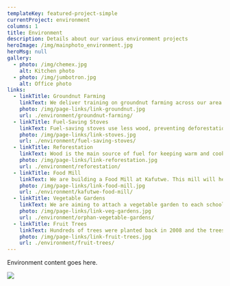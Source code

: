 ```yaml
---
templateKey: featured-project-simple
currentProject: environment
columns: 1
title: Environment
description: Details about our various environment projects
heroImage: /img/mainphoto_environment.jpg
heroMsg: null
gallery:
  - photo: /img/chemex.jpg
    alt: Kitchen photo
  - photo: /img/jumbotron.jpg
    alt: Office photo
links:
  - linkTitle: Groundnut Farming
    linkText: We deliver training on groundnut farming across our area. Training is a sustainable way of making a real difference to people's lives.
    photo: /img/page-links/link-groundnut.jpg
    url: ./environment/groundnut-farming/
  - linkTitle: Fuel-Saving Stoves
    linkText: Fuel-saving stoves use less wood, preventing deforestation and saving money. They are also safer - children and epileptic people are less likely to fall into the fire and suffer severe burns.
    photo: /img/page-links/link-stoves.jpg
    url: ./environment/fuel-saving-stoves/
  - linkTitle: Reforestation
    linkText: Wood is the main source of fuel for keeping warm and cooking. Our Reforestation Project is promoting self-sufficiency within our support area.
    photo: /img/page-links/link-reforestation.jpg
    url: ./environment/reforestation/
  - linkTitle: Food Mill
    linkText: We are building a Food Mill at Kafutwe. This mill will help the local people to maintain a sustainable income. Millet, sorghum and legumes can be ground at the mill, as well as maize.
    photo: /img/page-links/link-food-mill.jpg
    url: ./environment/kafutwe-food-mill/
  - linkTitle: Vegetable Gardens
    linkText: We are aiming to attach a vegetable garden to each school in our area which will be maintained by the children and teachers and provide much needed food to the orphans and children in the schools.
    photo: /img/page-links/link-veg-gardens.jpg
    url: ./environment/orphan-vegetable-gardens/
  - linkTitle: Fruit Trees
    linkText: Hundreds of trees were planted back in 2008 and the trees in Chitsime, Masiye and M'bang'ombe are thriving, despite droughts.
    photo: /img/page-links/link-fruit-trees.jpg
    url: ./environment/fruit-trees/
---
```


Environment content goes here.

![](https://res.cloudinary.com/african-vision-malawi/image/upload/v1551472964/sample.jpg)
